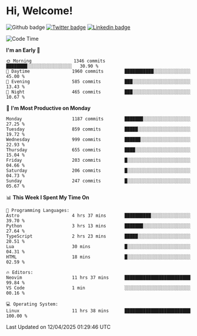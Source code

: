   # Hi, Welcome!
  ![Github badge](https://img.shields.io/github/followers/kraken-afk.svg?style=social&label=Follow&maxAge=2592000)
  [![Twitter badge](https://img.shields.io/badge/-Twitter-00acee?style=flat-square&logo=Twitter&logoColor=white)](https://twitter.com/trshppl)
  [![Linkedin badge](https://img.shields.io/badge/LinkedIn-0077B5?style=flat-square&logo=linkedin&logoColor=white)](https://www.linkedin.com/in/noveanrer)
<!--START_SECTION:waka-->
![Code Time](http://img.shields.io/badge/Code%20Time-859%20hrs%2030%20mins-blue)

**I'm an Early 🐤** 

```text
🌞 Morning                1346 commits        ████████░░░░░░░░░░░░░░░░░   30.90 % 
🌆 Daytime                1960 commits        ███████████░░░░░░░░░░░░░░   45.00 % 
🌃 Evening                585 commits         ███░░░░░░░░░░░░░░░░░░░░░░   13.43 % 
🌙 Night                  465 commits         ███░░░░░░░░░░░░░░░░░░░░░░   10.67 % 
```
📅 **I'm Most Productive on Monday** 

```text
Monday                   1187 commits        ███████░░░░░░░░░░░░░░░░░░   27.25 % 
Tuesday                  859 commits         █████░░░░░░░░░░░░░░░░░░░░   19.72 % 
Wednesday                999 commits         ██████░░░░░░░░░░░░░░░░░░░   22.93 % 
Thursday                 655 commits         ████░░░░░░░░░░░░░░░░░░░░░   15.04 % 
Friday                   203 commits         █░░░░░░░░░░░░░░░░░░░░░░░░   04.66 % 
Saturday                 206 commits         █░░░░░░░░░░░░░░░░░░░░░░░░   04.73 % 
Sunday                   247 commits         █░░░░░░░░░░░░░░░░░░░░░░░░   05.67 % 
```


📊 **This Week I Spent My Time On** 

```text
💬 Programming Languages: 
Astro                    4 hrs 37 mins       ██████████░░░░░░░░░░░░░░░   39.70 % 
Python                   3 hrs 13 mins       ███████░░░░░░░░░░░░░░░░░░   27.64 % 
TypeScript               2 hrs 23 mins       █████░░░░░░░░░░░░░░░░░░░░   20.51 % 
Lua                      30 mins             █░░░░░░░░░░░░░░░░░░░░░░░░   04.31 % 
HTML                     18 mins             █░░░░░░░░░░░░░░░░░░░░░░░░   02.59 % 

🔥 Editors: 
Neovim                   11 hrs 37 mins      █████████████████████████   99.84 % 
VS Code                  1 min               ░░░░░░░░░░░░░░░░░░░░░░░░░   00.16 % 

💻 Operating System: 
Linux                    11 hrs 38 mins      █████████████████████████   100.00 % 
```


 Last Updated on 12/04/2025 01:29:46 UTC
<!--END_SECTION:waka-->